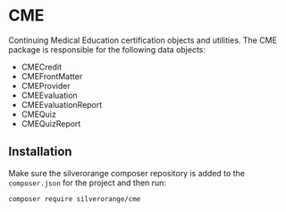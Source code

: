 CME
===
Continuing Medical Education certification objects and utilities. The CME
package is responsible for the following data objects:

 - CMECredit
 - CMEFrontMatter
 - CMEProvider
 - CMEEvaluation
 - CMEEvaluationReport
 - CMEQuiz
 - CMEQuizReport

Installation
------------
Make sure the silverorange composer repository is added to the `composer.json`
for the project and then run:

```sh
composer require silverorange/cme
```
